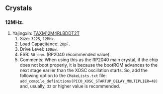## Crystals
### 12MHz.
1) Yajingxin: [TAXM12M4RLBDDT2T](/PDF/Yajingxin/TAXM12M4RLBDDT2T_12MHz.pdf)
   1) Size: `3225`, `12MHz`.
   2) Load Capacitance: `20pF`.
   3) Drive Level: `100uw`.
   4) ESR: `50 ohm`. (RP2040 recommended value)
   5) Comments: When using this as the RP2040 main crystal, if the chip does not boot properly, it is because the bootROM advances to the next stage earlier than the XOSC oscillation starts. So, add the following option to the `CMakeLists.txt` file: `add_compile_definitions(PICO_XOSC_STARTUP_DELAY_MULTIPLIER=48)`
   and, usually, `32` or higher value is recommended.